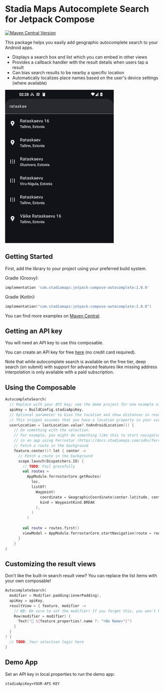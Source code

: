 # Stadia Maps Autocomplete Search for Jetpack Compose

[![Maven Central Version](https://img.shields.io/maven-central/v/com.stadiamaps/jetpack-compose-autocomplete)](https://central.sonatype.com/artifact/com.stadiamaps/jetpack-compose-autocomplete)

This package helps you easily add geographic autocomplete search to your Android apps.

* Displays a search box and list which you can embed in other views 
* Provides a callback handler with the result details when users tap a result 
* Can bias search results to be nearby a specific location 
* Automatically localizes place names based on the user's device settings (where available)

![Screenshot of the search interface](screenshot.png)

## Getting Started

First, add the library to your project using your preferred build system.

Gradle (Groovy):

```groovy
implementation 'com.stadiamaps:jetpack-compose-autocomplete:1.0.0'
```

Gradle (Kotlin):

```kotlin
implementation("com.stadiamaps:jetpack-compose-autocomplete:1.0.0")
```

You can find more examples on [Maven Central](https://central.sonatype.com/artifact/com.stadiamaps/jetpack-compose-autocomplete).

## Getting an API key

You will need an API key to use this composable.

You can create an API key for free
[here](https://client.stadiamaps.com/signup/?utm_source=github&utm_campaign=sdk_readme&utm_content=jetpack_compose_autocomplete_readme)
(no credit card required).

Note that while autocomplete search is available on the free tier,
deep search (on submit) with support for advanced features like missing address interpolation
is only available with a paid subscription.

## Using the Composable

```kotlin
AutocompleteSearch(
  // Replace with your API key; see the demo project for one example of API key embedding
  apiKey = BuildConfig.stadiaApiKey,
  // Optional parameter to bias the location and show distances in results.
  // This snippet assumes that you have a location property in your view model or similar context.
  userLocation = lastLocation.value?.toAndroidLocation()) {
    // Do something with the selection.
    // For example, you might do something like this to start navigation
    // in an app using Ferrostar (https://docs.stadiamaps.com/sdks/ferrostar).
    // Fetch a route in the background
    feature.center()?.let { center ->
      // Fetch a route in the background
      scope.launch(Dispatchers.IO) {
        // TODO: Fail gracefully
        val routes =
          AppModule.ferrostarCore.getRoutes(
            loc,
            listOf(
              Waypoint(
                coordinate = GeographicCoordinate(center.latitude, center.longitude),
                kind = WaypointKind.BREAK
              ),
            )
          )

        val route = routes.first()
        viewModel = AppModule.ferrostarCore.startNavigation(route = route)
      }
    }
}
```

## Customizing the result views

Don't like the built-in search result view?
You can replace the list items with your own composable!

```kotlin
AutocompleteSearch(
  modifier = Modifier.padding(innerPadding),
  apiKey = apiKey,
  resultView = { feature, modifier ->
    // NB: Be sure to set the modifier! If you forget this, you won't have a click handler!
    Row(modifier = modifier) {
      Text("📍 ${feature.properties?.name ?: "<No Name>"}")
    }
  }
) {
  // TODO: Your selection logic here
}
```

## Demo App

Set an API key in local.properties to run the demo app:

```properties
stadiaApiKey=YOUR-API-KEY
```

